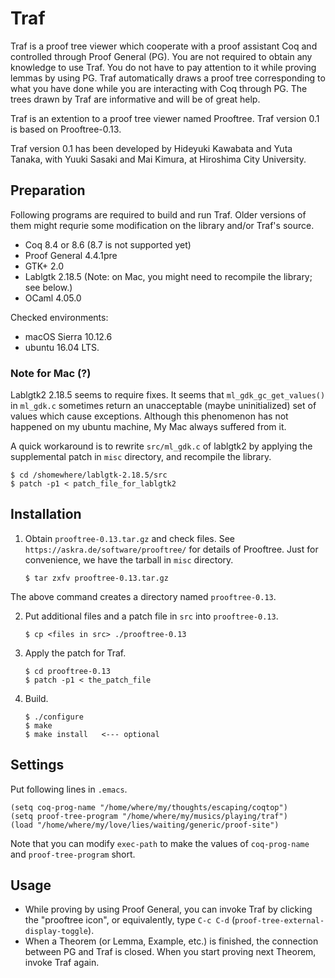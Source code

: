 # Traf

Traf is a proof tree viewer which cooperate with a proof assistant Coq and controlled through Proof General (PG). You are not required to obtain any knowledge to use Traf. You do not have to pay attention to it while proving lemmas by using PG. Traf automatically draws a proof tree corresponding to what you have done while you are interacting with Coq through PG. The trees drawn by Traf are informative and will be of great help.

Traf is an extention to a proof tree viewer named Prooftree. Traf version 0.1 is based on Prooftree-0.13.

Traf version 0.1 has been developed by Hideyuki Kawabata and Yuta Tanaka, with Yuuki Sasaki and Mai Kimura, at Hiroshima City University.


## Preparation

Following programs are required to build and run Traf.
Older versions of them might requrie some modification on the library and/or Traf's source.

- Coq 8.4 or 8.6 (8.7 is not supported yet)
- Proof General 4.4.1pre
- GTK+ 2.0
- Lablgtk 2.18.5 (Note: on Mac, you might need to recompile the library; see below.)
- OCaml 4.05.0

Checked environments: 

- macOS Sierra 10.12.6
- ubuntu 16.04 LTS.

### Note for Mac (?)

Lablgtk2 2.18.5 seems to require fixes.
It seems that `ml_gdk_gc_get_values()` in `ml_gdk.c` sometimes return an unacceptable (maybe uninitialized) set of values which cause exceptions.
Although this phenomenon has not happened on my ubuntu machine,
My Mac always suffered from it.


A quick workaround is to rewrite `src/ml_gdk.c` of lablgtk2 by applying the supplemental patch in `misc` directory, and recompile the library.

    $ cd /shomewhere/lablgtk-2.18.5/src
    $ patch -p1 < patch_file_for_lablgtk2




## Installation

1. Obtain `prooftree-0.13.tar.gz` and check files.  See `https://askra.de/software/prooftree/` for details of Prooftree. Just for convenience, we have the tarball in `misc` directory.

    ```
    $ tar zxfv prooftree-0.13.tar.gz
    ```
The above command creates a directory named `prooftree-0.13`.


2. Put additional files and a patch file in `src` into `prooftree-0.13`.

    ```
    $ cp <files in src> ./prooftree-0.13
    ```

3. Apply the patch for Traf.
  
    ```
    $ cd prooftree-0.13
    $ patch -p1 < the_patch_file
    ```

4. Build.

    ```
    $ ./configure
    $ make
    $ make install   <--- optional
    ```

## Settings

Put following lines in `.emacs`.

    (setq coq-prog-name "/home/where/my/thoughts/escaping/coqtop")
    (setq proof-tree-program "/home/where/my/musics/playing/traf")
    (load "/home/where/my/love/lies/waiting/generic/proof-site")
    
Note that you can modify `exec-path` to make the values of `coq-prog-name` and `proof-tree-program` short.

## Usage

- While proving by using Proof General, you can invoke Traf by clicking the "prooftree icon", or equivalently, type `C-c C-d` (`proof-tree-external-display-toggle`).
- When a Theorem (or Lemma, Example, etc.) is finished, the connection between PG and Traf is closed. When you start proving next Theorem, invoke Traf again.